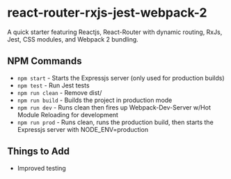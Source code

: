 # react-router-rxjs-jest-webpack-2
A quick starter featuring Reactjs, React-Router with dynamic routing, RxJs, Jest, CSS modules, and Webpack 2 bundling.

## NPM Commands

* `npm start` - Starts the Expressjs server (only used for production builds)
* `npm test` - Run Jest tests
* `npm run clean` - Remove dist/
* `npm run build` - Builds the project in production mode
* `npm run dev` - Runs clean then fires up Webpack-Dev-Server w/Hot Module Reloading for development
* `npm run prod` - Runs clean, runs the production build, then starts the Expressjs server with NODE_ENV=production

## Things to Add

* Improved testing